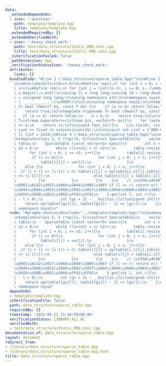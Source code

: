 ```yaml
---
data:
  _extendedDependsOn:
  - icon: ':question:'
    path: template/template.hpp
    title: template/template.hpp
  _extendedRequiredBy: []
  _extendedVerifiedWith:
  - icon: ':heavy_check_mark:'
    path: test/data_structure/Static_RMQ.test.cpp
    title: test/data_structure/Static_RMQ.test.cpp
  _isVerificationFailed: false
  _pathExtension: hpp
  _verificationStatusIcon: ':heavy_check_mark:'
  attributes:
    links: []
  bundledCode: "#line 2 \"data_structure/sparce_table.hpp\"\n\n#line 2 \"template/template.hpp\"\
    \n\n#include<bits/stdc++.h>\n\n#define rep(i,n) for (int i = 0; i < (int)(n);\
    \ i++)\n#define reb(i,n) for (int i = (int)(n-1); i >= 0; i--)\n#define all(v)\
    \ v.begin(),v.end()\n\nusing ll = long long;\nusing ld = long double;\nusing ull\
    \ = unsigned long long;\n\nusing namespace std;\n\nnamespace noya2{\n\n/*\u3000\
    ~ (. _________ . /)\u3000*/\n\n}\n\nusing namespace noya2;\n\ntemplate <typename\
    \ T> bool chmin(T &a, const T &b) {\n    if (a <= b) return false;\n    a = b;\n\
    \    return true;\n}\ntemplate <typename T> bool chmax(T &a, const T &b) {\n \
    \   if (a >= b) return false;\n    a = b;\n    return true;\n}\n\ntemplate<class\
    \ T>istream &operator>>(istream &is, vector<T> &v){\n    for (auto &e : v) is\
    \ >> e;\n    return is;\n}\n\nvoid fast_io(){\n    cin.tie(0); ios::sync_with_stdio(0);\
    \ cout << fixed << setprecision(15);\n}\n\nconst int iinf = 1'000'000'007;\nconst\
    \ ll linf = 2e18;\n#line 4 \"data_structure/sparce_table.hpp\"\n\nnamespace noya2{\n\
    \ntemplate<class S, S (*op)(S, S)>\nstruct SparseTable{\n    vector<vector<S>>\
    \ table;\n    SparseTable (const vector<S> &vec){\n        int n = vec.size(),\
    \ n2 = 0;\n        while ((1<<n2) < n) n2++;\n        table.resize(n2+1);\n  \
    \      for (int i = 0; i <= n2; i++){\n            table[i].resize(n);\n     \
    \       if (i == 0){\n                for (int j = 0; j < n; j++){\n         \
    \           table[i][j] = vec[j];\n                }\n            }\n        \
    \    else {\n                for (int j = 0; j < n; j++){\n                  \
    \  if (j + (1 << (i-1)) < n) table[i][j] = op(table[i-1][j],table[i-1][j + (1\
    \ << (i-1))]);\n                    else table[i][j] = table[i-1][j];\n      \
    \          }\n            }\n        }\n    }\n    // \u5358\u4F4D\u5143\u3092\
    \u8981\u6C42\u3057\u306A\u3044\u306E\u3067 if (l >= r) return e() \u307F\u305F\
    \u3044\u306A\u3053\u3068\u3092\u3057\u3066\u3044\u306A\u3044\u3001\u6CE8\u610F\
    \u3059\u308B\u3053\u3068\uFF01\uFF01\n    S get(int l, int r){\n        assert(r\
    \ - l > 0);\n        int lgs = 31 - __builtin_clz((unsigned int)(r-l));\n    \
    \    return op(table[lgs][l], table[lgs][r - (1 << lgs)]);\n    }\n};\n\n} //\
    \ namespace noya2\n"
  code: "#pragma once\n\n#include\"../template/template.hpp\"\n\nnamespace noya2{\n\
    \ntemplate<class S, S (*op)(S, S)>\nstruct SparseTable{\n    vector<vector<S>>\
    \ table;\n    SparseTable (const vector<S> &vec){\n        int n = vec.size(),\
    \ n2 = 0;\n        while ((1<<n2) < n) n2++;\n        table.resize(n2+1);\n  \
    \      for (int i = 0; i <= n2; i++){\n            table[i].resize(n);\n     \
    \       if (i == 0){\n                for (int j = 0; j < n; j++){\n         \
    \           table[i][j] = vec[j];\n                }\n            }\n        \
    \    else {\n                for (int j = 0; j < n; j++){\n                  \
    \  if (j + (1 << (i-1)) < n) table[i][j] = op(table[i-1][j],table[i-1][j + (1\
    \ << (i-1))]);\n                    else table[i][j] = table[i-1][j];\n      \
    \          }\n            }\n        }\n    }\n    // \u5358\u4F4D\u5143\u3092\
    \u8981\u6C42\u3057\u306A\u3044\u306E\u3067 if (l >= r) return e() \u307F\u305F\
    \u3044\u306A\u3053\u3068\u3092\u3057\u3066\u3044\u306A\u3044\u3001\u6CE8\u610F\
    \u3059\u308B\u3053\u3068\uFF01\uFF01\n    S get(int l, int r){\n        assert(r\
    \ - l > 0);\n        int lgs = 31 - __builtin_clz((unsigned int)(r-l));\n    \
    \    return op(table[lgs][l], table[lgs][r - (1 << lgs)]);\n    }\n};\n\n} //\
    \ namespace noya2"
  dependsOn:
  - template/template.hpp
  isVerificationFile: false
  path: data_structure/sparce_table.hpp
  requiredBy: []
  timestamp: '2023-06-12 11:44:50+09:00'
  verificationStatus: LIBRARY_ALL_AC
  verifiedWith:
  - test/data_structure/Static_RMQ.test.cpp
documentation_of: data_structure/sparce_table.hpp
layout: document
redirect_from:
- /library/data_structure/sparce_table.hpp
- /library/data_structure/sparce_table.hpp.html
title: data_structure/sparce_table.hpp
---
```

